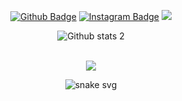 <div align="center">

  [![Github Badge](https://img.shields.io/badge/-Github-000?style=quare&labelColor=000&logo=Github&logoColor=white&link=link)](https://github.com/mucahitsendinc) 
  [![Instagram Badge](https://img.shields.io/badge/-Instagram-C13584?style=flat-quare&labelColor=C13584&logo=instagram&logoColor=white&link=link)](https://www.instagram.com/mucahitsndc/)
  ![](https://komarev.com/ghpvc/?username=mucahitsendinc)

  ![Github stats 2](https://github-readme-stats.vercel.app/api?username=mucahitsendinc&show_icons=true&theme=radical)
  

  <br/>
  
  <a href="https:/mucahitsendinc.com">
    <img align="center" src="https://github-readme-stats.vercel.app/api/top-langs/?username=mucahitsendinc&layout=compact&theme=radical" />
  </a>
  
  
  
</div>

<div align="center">
  
  ![snake svg](https://github.com/mucahitsendinc/mucahitsendinc/blob/output/github-contribution-grid-snake.svg)
  
</div>

